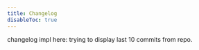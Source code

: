 ```yaml
---
title: Changelog
disableToc: true
---
```


changelog impl here: trying to display last 10 commits from repo.